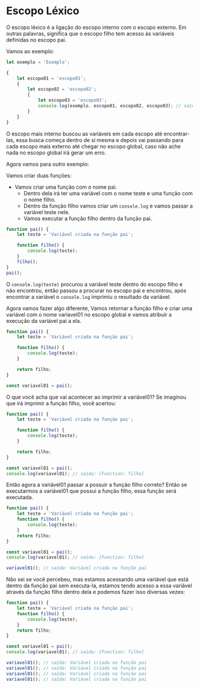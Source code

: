 # Escopo Léxico

O escopo léxico é a ligação do escopo interno com o escopo externo. Em outras palavras, significa que o escopo filho tem acesso às variáveis definidas no escopo pai.

Vamos ao exemplo:

```js
let exemplo = 'Exemplo';

{
    let escopo01 = 'escopo01';
    {
        let escopo02 = 'escopo02';
        {
            let escopo03 = 'escopo03';
            console.log(exemplo, escopo01, escopo02, escopo03); // saída: Exemplo escopo01 escopo02 escopo03
        }
    }
}
```

O escopo mais interno buscou as variáveis em cada escopo até encontrar-las, essa busca começa dentro de sí mesma e depois vai passando para cada escopo mais externo até chegar no escopo global, caso não ache nada no escopo global irá gerar um erro.

Agora vamos para outro exemplo:

Vamos criar duas funções:

* Vamos criar uma função com o nome pai.
  * Dentro dela irá ter uma variável com o nome teste e uma função com o nome filho.
  * Dentro da função filho vamos criar um `console.log` e vamos passar a variável teste nele.
  * Vamos executar a função filho dentro da função pai.

```js
function pai() {
    let teste = 'Variável criada na função pai';

    function filho() {
        console.log(teste);
    }
    filho();
}
pai();
```

O `console.log(teste)` procurou a variável teste dentro do escopo filho e não encontrou, então passou a procurar no escopo pai e encontrou, após encontrar a variável o `console.log` imprimiu o resultado da variável.

Agora vamos fazer algo diferente, Vamos retornar a função filho e criar uma variável com o nome variavel01 no escopo global e vamos atribuir a execução da variável pai a ela.

```js
function pai() {
    let teste = 'Variável criada na função pai';

    function filho() {
        console.log(teste);
    }

    return filho;
}

const variavel01 = pai();
```

O que você acha que vai acontecer ao imprimir a variável01? Se imaginou que irá imprimir a função filho, você acertou:

```js
function pai() {
    let teste = 'Variável criada na função pai';

    function filho() {
        console.log(teste);
    }

    return filho;
}

const variavel01 = pai();
console.log(variavel01); // saída: [Function: filho]
```

Então agora a variável01 passar a possuir a função filho correto? Então se executarmos a variável01 que possui a função filho, essa função será executada.

```js
function pai() {
    let teste = 'Variável criada na função pai';
    function filho() {
        console.log(teste);
    }
    return filho;
}

const variavel01 = pai();
console.log(variavel01); // saída: [Function: filho]

variavel01(); // saída: Variável criada na função pai
```

Não sei se você percebeu, mas estamos acessando uma variável que está dentro da função pai sem executa-la, estamos tendo acesso a essa variável através da função filho dentro dela e podemos fazer isso diversas vezes:

```js
function pai() {
    let teste = 'Variável criada na função pai';
    function filho() {
        console.log(teste);
    }
    return filho;
}

const variavel01 = pai();
console.log(variavel01); // saída: [Function: filho]

variavel01(); // saída: Variável criada na função pai
variavel01(); // saída: Variável criada na função pai
variavel01(); // saída: Variável criada na função pai
variavel01(); // saída: Variável criada na função pai
```
